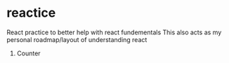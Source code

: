 # reactice

React practice to better help with react fundementals
This also acts as my personal roadmap/layout of understanding react

1. Counter
